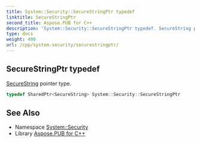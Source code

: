 ```yaml
---
title: System::Security::SecureStringPtr typedef
linktitle: SecureStringPtr
second_title: Aspose.PUB for C++
description: 'System::Security::SecureStringPtr typedef. SecureString pointer type in C++.'
type: docs
weight: 400
url: /cpp/system.security/securestringptr/
---
```

## SecureStringPtr typedef


[SecureString](../securestring/) pointer type.

```cpp
typedef SharedPtr<SecureString> System::Security::SecureStringPtr
```

## See Also

* Namespace [System::Security](../)
* Library [Aspose.PUB for C++](../../)
